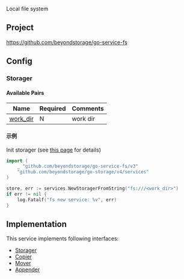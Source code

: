 Local file system

## Project

<https://github.com/beyondstorage/go-service-fs>

## Config

### Storager

#### Available Pairs

| Name                             | Required | Comments |
| -------------------------------- | -------- | -------- |
| [work_dir](../pairs/work_dir.md) | N        | work dir |

#### 示例

Init storager (see [this page](../operations/index.md#how-to-initialize-a-servicerstorager) for details)

```go
import (
    _ "github.com/beyondstorage/go-service-fs/v3"
    "github.com/beyondstorage/go-storage/v4/services"
)

store, err := services.NewStoragerFromString("fs:///<work_dir>")
if err != nil {
    log.Fatalf("fs new service: %v", err)
}
```

## Implementation

This service implements following interfaces:

- [Storager](../operations/storager/index.md)
- [Copier](../operations/copy.md)
- [Mover](../operations/move.md)
- [Appender](../operations/appender/index.md)
